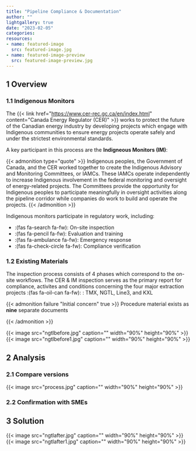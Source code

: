 ```yaml
---
title: "Pipeline Compliance & Documentation"
author: ""
lightgallery: true
date: "2023-02-05"
categories: 
resources:
- name: featured-image
  src: featured-image.jpg
- name: featured-image-preview
  src: featured-image-preview.jpg
---
```

## 1 Overview

### 1.1 Indigenous Monitors

The {{< link href="https://www.cer-rec.gc.ca/en/index.html" content="Canada Energy Regulator (CER)" >}} works to protect the future of the Canadian energy industry by developing projects which engage with Indigenous communities to ensure energy projects operate safely and under the strictest environmental standards.

A key participant in this process are the **Indigneous Monitors (IM)**:

{{< admonition type="quote" >}} Indigenous peoples, the Government of Canada, and the CER worked together to create the Indigenous Advisory and Monitoring Committees, or IAMCs. These IAMCs operate independently to increase Indigenous involvement in the federal monitoring and oversight of energy-related projects. The Committees provide the opportunity for Indigenous peoples to participate meaningfully in oversight activities along the pipeline corridor while companies do work to build and operate the projects. {{< /admonition >}}

Indigenous monitors participate in regulatory work, including:

* :(fas fa-search fa-fw): On-site inspection
* :(fas fa-pencil fa-fw): Evaluation and training
* :(fas fa-ambulance fa-fw): Emergency response
* :(fas fa-check-circle fa-fw): Compliance verification

### 1.2 Existing Materials

The inspection process consists of 4 phases which correspond to the on-site workflows. The CER & IM inspection serves as the primary report for compliance, activites and conditions concerning the four major extraction projects :(fas fa-oil-can fa-fw): : TMX, NGTL, Line3, and KXL

{{< admonition failure "Initial concern" true >}} Procedure material exists as **nine** separate documents

{{< /admonition >}} 

{{< image src="ngtlbefore.jpg" caption="" width="90%" height="90%" >}}
{{< image src="ngtlbefore1.jpg" caption="" width="90%" height="90%" >}}

## 2 Analysis

### 2.1 Compare versions

{{< image src="process.jpg" caption="" width="90%" height="90%" >}}

### 2.2 Confirmation with SMEs
## 3 Solution

{{< image src="ngtlafter.jpg" caption="" width="90%" height="90%" >}}
{{< image src="ngtlafter1.jpg" caption="" width="90%" height="90%" >}}
